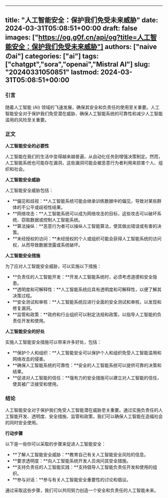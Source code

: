 
---
title: "人工智能安全：保护我们免受未来威胁"
date: 2024-03-31T05:08:51+00:00
draft: false
images: ["https://og.g0f.cn/api/og?title=人工智能安全：保护我们免受未来威胁"]
authors: ["naiveのai"]
categories: ["ai"]
tags: ["chatgpt","sora","openai","Mistral AI"]
slug: "20240331050851"
lastmod: 2024-03-31T05:08:51+00:00
---
### 引言

随着人工智能 (AI) 领域的飞速发展，确保其安全和负责任的使用至关重要。人工智能安全对于保护我们免受潜在威胁、确保人工智能系统的可靠性和减少人工智能滥用的风险至关重要。

### 正文

**人工智能安全的必要性**

人工智能在我们的生活中变得越来越普遍，从自动化任务到增强决策制定。然而，人工智能系统也可能存在漏洞，这些漏洞可能会被恶意行为者利用来损害个人、组织和社会。

**人工智能安全威胁**

人工智能安全威胁包括：

* **偏见和歧视：**人工智能系统可能会继承训练数据中的偏见，导致对某些群体的不公平或歧视性结果。
* **网络攻击：**人工智能系统可以成为网络攻击的目标，这些攻击可以破坏系统、窃取数据或控制人工智能系统。
* **算法操纵：**恶意行为者可以操纵人工智能算法，使其做出错误或有害的决策。
* **未经授权的访问：**未经授权的个人或组织可能会获得人工智能系统的访问权，从而导致数据泄露或系统破坏。

**人工智能安全措施**

为了应对人工智能安全威胁，可以实施以下措施：

* **负责任的人工智能开发：**开发人工智能系统时，必须考虑道德和安全隐患。
* **透明度和可解释性：**人工智能系统应具有透明度和可解释性，以便了解其决策过程。
* **安全测试和审核：**人工智能系统应进行全面的安全测试和审核，以发现和修复漏洞。
* **监管和政策：**政府和行业组织可以制定法规和政策，以指导人工智能的负责任开发和使用。

**人工智能安全的好处**

实施人工智能安全措施可以带来许多好处，包括：

* **保护个人和组织：**人工智能安全可以保护个人和组织免受人工智能滥用和网络攻击的侵害。
* **确保人工智能系统的可靠性：**安全的人工智能系统可以提供可靠的决策和结果。
* **促进对人工智能的信任：**强有力的安全措施可以建立对人工智能的信任，使其被广泛接受和使用。

### 结论

人工智能安全对于保护我们免受人工智能潜在威胁至关重要。通过实施负责任的人工智能开发、透明度、安全措施、监管和政策，我们可以确保人工智能在造福社会的同时安全使用。

**行动步骤**

以下是一些你可以采取的步骤来促进人工智能安全：

* **了解人工智能安全威胁：**教育自己有关人工智能安全风险的信息。
* **要求透明度：**向人工智能系统开发人员询问其安全措施。
* **支持负责任的人工智能实践：**支持倡导人工智能负责任开发和使用的组织。
* **参与对话：**参与有关人工智能安全重要性的讨论和倡议。

通过采取这些步骤，我们可以共同努力创造一个安全和负责任的人工智能未来。